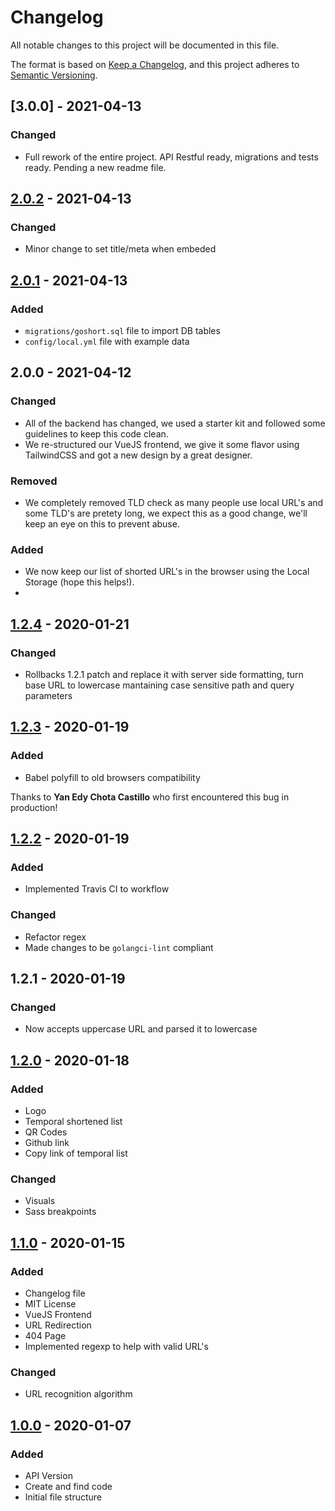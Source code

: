 # Changelog

All notable changes to this project will be documented in this file.

The format is based on [Keep a Changelog](https://keepachangelog.com/en/1.0.0/),
and this project adheres to [Semantic Versioning](https://semver.org/spec/v2.0.0.html).

## [3.0.0] - 2021-04-13

### Changed

- Full rework of the entire project. API Restful ready, migrations and tests ready. Pending a new readme file.

## [2.0.2] - 2021-04-13

### Changed

- Minor change to set title/meta when embeded

## [2.0.1] - 2021-04-13

### Added

- `migrations/goshort.sql` file to import DB tables
- `config/local.yml` file with example data

## 2.0.0 - 2021-04-12

### Changed

- All of the backend has changed, we used a starter kit and followed some guidelines to keep this code clean.
- We re-structured our VueJS frontend, we give it some flavor using TailwindCSS and got a new design by a great designer.

### Removed

- We completely removed TLD check as many people use local URL's and some TLD's are pretety long, we expect this as a good change, we'll keep an eye on this to prevent abuse.

### Added

- We now keep our list of shorted URL's in the browser using the Local Storage (hope this helps!).
-

## [1.2.4] - 2020-01-21

### Changed

- Rollbacks 1.2.1 patch and replace it with server side formatting, turn base URL to lowercase mantaining case sensitive path and query parameters

## [1.2.3] - 2020-01-19

### Added

- Babel polyfill to old browsers compatibility

Thanks to **Yan Edy Chota Castillo** who first encountered this bug in production!

## [1.2.2] - 2020-01-19

### Added

- Implemented Travis CI to workflow

### Changed

- Refactor regex
- Made changes to be `golangci-lint` compliant

## 1.2.1 - 2020-01-19

### Changed

- Now accepts uppercase URL and parsed it to lowercase

## [1.2.0] - 2020-01-18

### Added

- Logo
- Temporal shortened list
- QR Codes
- Github link
- Copy link of temporal list

### Changed

- Visuals
- Sass breakpoints

## [1.1.0] - 2020-01-15

### Added

- Changelog file
- MIT License
- VueJS Frontend
- URL Redirection
- 404 Page
- Implemented regexp to help with valid URL's

### Changed

- URL recognition algorithm

## [1.0.0] - 2020-01-07

### Added

- API Version
- Create and find code
- Initial file structure

[2.0.2]: https://github.com/garaekz/goshort/compare/v2.0.1...v2.0.2
[2.0.1]: https://github.com/garaekz/goshort/compare/v2.0.0...v2.0.1
[1.2.4]: https://github.com/garaekz/goshort/compare/v1.2.3...v1.2.4
[1.2.3]: https://github.com/garaekz/goshort/compare/v1.2.2...v1.2.3
[1.2.2]: https://github.com/garaekz/goshort/compare/v1.2.0...v1.2.2
[1.2.0]: https://github.com/garaekz/goshort/compare/v1.1.0...v1.2.0
[1.1.0]: https://github.com/garaekz/goshort/compare/v1.0...v1.1.0
[1.0.0]: https://github.com/garaekz/goshort/releases/tag/v1.0
